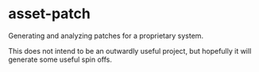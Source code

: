 # asset-patch

Generating and analyzing patches for a proprietary system.

This does not intend to be an outwardly useful project, but hopefully it will generate some useful spin offs.
